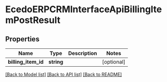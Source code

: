 # EcedoERPCRMInterfaceApiBillingItemPostResult

## Properties
Name | Type | Description | Notes
------------ | ------------- | ------------- | -------------
**billing_item_id** | **string** |  | [optional] 

[[Back to Model list]](../README.md#documentation-for-models) [[Back to API list]](../README.md#documentation-for-api-endpoints) [[Back to README]](../README.md)


